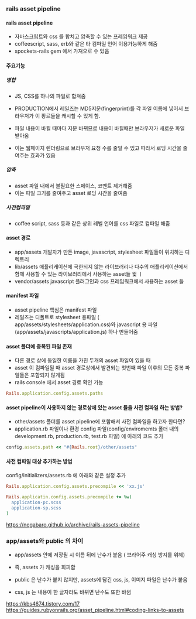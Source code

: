 ### rails asset pipeline

#### rails asset pipeline
- 자바스크립트와 css 를 합치고 압축할 수 있는 프레임워크 제공 
- coffeescript, sass, erb와 같은 타 컴파일 언어 이용가능하게 해줌 
- spockets-rails gem 에서 가져오로 수 있음

#### 주요기능
##### 병합
- JS, CSS를 하나의 파일로 합쳐줌
- PRODUCTION에서 레일즈는 MD5지문(fingerprint)를 각 파일 이름에 넣어서 브라우저가 이 팡르들을 캐시할 수 있게 함. 
- 파일 내용이 바뀔 때마다 지문 바뀌므로 내용이 바뀔때만 브라우저가 새로운 파일 받아옴 

- 이는 웹페이지 렌더링으로 브라우저 요청 수를 줄일 수 있고 따라서 로딩 시간을 줄여주는 효과가 있음


##### 압축
- asset 파일 내에서 불필요한 스페이스, 코멘트 제거해줌
- 이는 파일 크기를 줄여주고 asset 로딩 시간을 줄여줌 


##### 사전컴파일 
- coffee script, sass 등과 같은 상위 레벨 언어를 css 파일로 컴파일 해줌 


#### asset 경로 
- app/assets 개발자가 만든 image, javascript, stylesheet 파일들이 위치하는 디렉토리 
- lib/assets 애플리캐이션에 국한되지 않는 라이브러리나 다수의 애플리케이션에서 함께 사용할 수 있는 라이브러리에서 사용하는 asset들 윛 ㅣ
- vendor/assets javascript 플러그인과 css 프레임워크에서 사용하는 asset 들 

#### manifest 파일 
- asset pipeline 핵심은 manifest 파일
- 레일즈는 디폴트로 stylesheet 용파일 ( app/assets/stylesheets/application.css)와 javascript 용 파일 (app/assets/javascripts/application.js) 하나 만들어줌

#### asset 폴더에 중복된 파일 존재 
- 다른 경로 상에 동일한 이름을 가진 두개의 asset 파일이 있을 때 
- asset 이 컴파일될 때 asset 경로상에서 발견되는 첫번째 파일 이후의 모든 중복 파일들은 포함되지 않게됨
- rails console 에서 asset 경로 확인 가능 

```ruby
Rails.application.config.assets.paths
```

#### asset pipeline이 사용하지 않는 경로상에 있는 asset 들을 사전 컴파일 하는 방법? 
- other/assets 폴더를 asset pipeline에 포함해서 사전 컴파일을 하고자 한다면? 
- application.rb 파일이나 환경 config 파일(config/enviromemts 폴더 내의 development.rb, production.rb, test.rb 파일) 에 아래의 코드 추가 

```ruby 
config.assets.path << "#{Rails.root}/other/assets"
```

#### 사전 컴파일 대상 추가하는 방법 
config/initializers/assets.rb 에 아래와 같은 설정 추가 

```ruby
Rails.application.config.assets.precompile << 'xx.js'
```

```ruby
Rails.applicatin.config.assets.precompile += %w(
  application-pc.scss
  application-sp.scss
)
```
https://negabaro.github.io/archive/rails-assets-pipeline



### app/assets와 public 의 차이 
- app/assets 안에 저장될 시 이름 뒤에 난수가 붙음 ( 브라어주 캐싱 방지를 위헤)
- 즉, assets 가 캐싱을 회피함

- public 은 난수가 붙지 않지만, assets에 담긴 css, js, 이미지 파일은 난수가 붙음 
- css, js 는 내용이 한 글자라도 바뀌면 난수도 또한 바뀜


https://kbs4674.tistory.com/17
https://guides.rubyonrails.org/asset_pipeline.html#coding-links-to-assets
